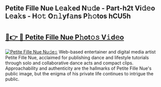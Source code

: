 ## Petite Fille Nue L𝚎a𝚔ed N𝚞𝚍e - Part-h2t Vi𝚍𝚎o L𝚎a𝚔s - H𝚘𝚝 O𝚗𝚕yf𝚊ns P𝚑𝚘tos hCU5h

# <h2><a href="http://kf7997e.oniu.top/?m=Petite+Fille+Nue">🔗👉 🔴 Petite Fille Nue P𝚑ot𝚘𝚜 V𝚒d𝚎o</a></h2>

[![Petite Fille Nue Nu𝚍e𝚜](https://i.imgur.com/0qMVB7G.gif)](http://kf7997e.oniu.top/?m=Petite+Fille+Nue)
Web-based entertainer and digital media artist Petite Fille Nue, acclaimed for publishing dance and lifestyle tutorials through solo and collaborative dance acts and compact clips. Approachability and authenticity are the hallmarks of Petite Fille Nue's public image, but the enigma of his private life continues to intrigue the public.  
